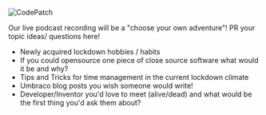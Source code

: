 
![CodePatch](https://candidcontributions.com/images/codepatch_logo_600x300.png)

Our live podcast recording will be a "choose your own adventure"! PR your topic ideas/ questions here!

* Newly acquired lockdown hobbies / habits
* If you could opensource one piece of close source software what would it be and why?
* Tips and Tricks for time management in the current lockdown climate
* Umbraco blog posts you wish someone would write!
* Developer/Inventor you'd love to meet (alive/dead) and what would be the first thing you'd ask them about?
